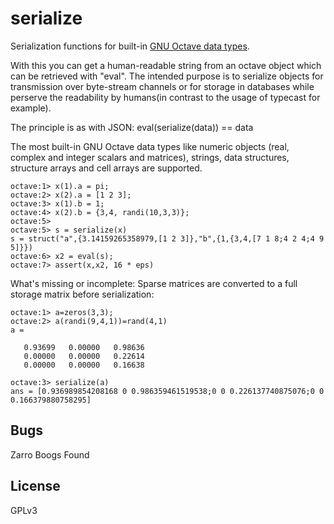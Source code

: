 serialize
=========

Serialization functions for built-in [GNU Octave data types](http://www.gnu.org/software/octave/doc/interpreter/Built_002din-Data-Types.html#Built_002din-Data-Types).

With this you can get a human-readable string from an octave object which can be retrieved with "eval". The intended purpose is to serialize objects for transmission over byte-stream channels or for storage in databases while perserve
the readability by humans(in contrast to the usage of typecast for example).

The principle is as with JSON: eval(serialize(data)) == data

The most built-in GNU Octave data types like numeric objects (real, complex and integer scalars and matrices),
strings, data structures, structure arrays and cell arrays are supported.

```
octave:1> x(1).a = pi;
octave:2> x(2).a = [1 2 3];
octave:3> x(1).b = 1;
octave:4> x(2).b = {3,4, randi(10,3,3)};
octave:5> 
octave:5> s = serialize(x)
s = struct("a",{3.14159265358979,[1 2 3]},"b",{1,{3,4,[7 1 8;4 2 4;4 9 5]}})
octave:6> x2 = eval(s);
octave:7> assert(x,x2, 16 * eps)
```

What's missing or incomplete:
Sparse matrices are converted to a full storage matrix before serialization:

```
octave:1> a=zeros(3,3);
octave:2> a(randi(9,4,1))=rand(4,1)
a =

   0.93699   0.00000   0.98636
   0.00000   0.00000   0.22614
   0.00000   0.00000   0.16638

octave:3> serialize(a)
ans = [0.936989854208168 0 0.986359461519538;0 0 0.226137740875076;0 0 0.166379880758295]
```

Bugs
----
Zarro Boogs Found

License
-------
GPLv3
